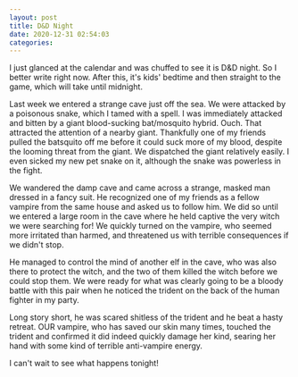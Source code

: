 ```yaml
---
layout: post
title: D&D Night
date: 2020-12-31 02:54:03
categories:
---
```


I just glanced at the calendar and was chuffed to see it is D&D night. So I better write right now. After this, it's kids' bedtime and then straight to the game, which will take until midnight.

Last week we entered a strange cave just off the sea. We were attacked by a poisonous snake, which I tamed with a spell. I was immediately attacked and bitten by a giant blood-sucking bat/mosquito hybrid. Ouch. That attracted the attention of a nearby giant. Thankfully one of my friends pulled the batsquito off me before it could suck more of my blood, despite the looming threat from the giant. We dispatched the giant relatively easily. I even sicked my new pet snake on it, although the snake was powerless in the fight.

We wandered the damp cave and came across a strange, masked man dressed in a fancy suit. He recognized one of my friends as a fellow vampire from the same house and asked us to follow him. We did so until we entered a large room in the cave where he held captive the very witch we were searching for! We quickly turned on the vampire, who seemed more irritated than harmed, and threatened us with terrible consequences if we didn't stop.&nbsp;

He managed to control the mind of another elf in the cave, who was also there to protect the witch, and the two of them killed the witch before we could stop them. We were ready for what was clearly going to be a bloody battle with this pair when he noticed the trident on the back of the human fighter in my party.

Long story short, he was scared shitless of the trident and he beat a hasty retreat. OUR vampire, who has saved our skin many times, touched the trident and confirmed it did indeed quickly damage her kind, searing her hand with some kind of terrible anti-vampire energy.

I can't wait to see what happens tonight!
